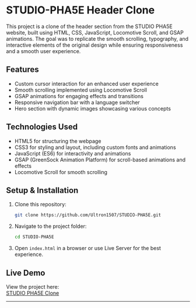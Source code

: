 # STUDIO-PHA5E Header Clone  

This project is a clone of the header section from the STUDIO PHA5E website, built using HTML, CSS, JavaScript, Locomotive Scroll, and GSAP animations. The goal was to replicate the smooth scrolling, typography, and interactive elements of the original design while ensuring responsiveness and a smooth user experience.  

## Features  

- Custom cursor interaction for an enhanced user experience  
- Smooth scrolling implemented using Locomotive Scroll  
- GSAP animations for engaging effects and transitions  
- Responsive navigation bar with a language switcher  
- Hero section with dynamic images showcasing various concepts  

## Technologies Used  

- HTML5 for structuring the webpage  
- CSS3 for styling and layout, including custom fonts and animations  
- JavaScript (ES6) for interactivity and animations  
- GSAP (GreenSock Animation Platform) for scroll-based animations and effects  
- Locomotive Scroll for smooth scrolling  

## Setup & Installation  

1. Clone this repository:  
   ```sh
   git clone https://github.com/Ultron1507/STUDIO-PHA5E.git
   ```
2. Navigate to the project folder:  
   ```sh
   cd STUDIO-PHA5E
   ```
3. Open `index.html` in a browser or use Live Server for the best experience.  

## Live Demo  

View the project here:  
[STUDIO PHA5E Clone](https://ultron1507.github.io/STUDIO-PHA5E/)  

---


